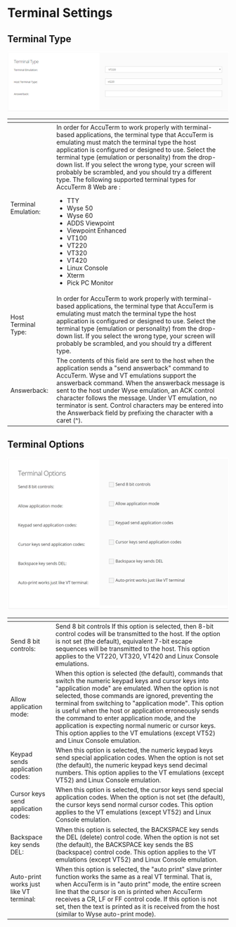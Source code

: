 # Terminal Settings

<PageHeader />

## Terminal Type

![accuterm-8-terminal-settings: 1565907664520-1565907664520](./1565907664520-1565907664520.png)


| <!----> | <!----> |
| --- | --- |
| Terminal Emulation: | In order for AccuTerm to work properly with terminal-based applications, the terminal type that AccuTerm is emulating must match the terminal type the host application is configured or designed to use. Select the terminal type (emulation or personality) from the drop-down list. If you select the wrong type, your screen will probably be scrambled, and you should try a different type. The following supported terminal types for AccuTerm 8 Web are :<ul><li>TTY</li><li>Wyse 50</li><li>Wyse 60</li><li>ADDS Viewpoint</li><li>Viewpoint Enhanced</li><li>VT100</li><li>VT220</li><li>VT320</li><li>VT420</li><li>Linux Console</li><li>Xterm</li><li>Pick PC Monitor</li></ul> |
| Host Terminal Type: | In order for AccuTerm to work properly with terminal-based applications, the terminal type that AccuTerm is emulating must match the terminal type the host application is configured or designed to use. Select the terminal type (emulation or personality) from the drop-down list. If you select the wrong type, your screen will probably be scrambled, and you should try a different type. |
| Answerback: | The contents of this field are sent to the host when the application sends a "send answerback" command to AccuTerm. Wyse and VT emulations support the answerback command. When the answerback message is sent to the host under Wyse emulation, an ACK control character follows the message. Under VT emulation, no terminator is sent. Control characters may be entered into the Answerback field by prefixing the character with a caret (^). |




## Terminal Options

![accuterm-8-terminal-settings: 1565908018357-1565908018357](./1565908018357-1565908018357.png)


| <!----> | <!----> |
| --- | --- |
| Send 8 bit controls: | Send 8 bit controls If this option is selected, then 8-bit control codes will be transmitted to the host. If the option is not set (the default), equivalent 7-bit escape sequences will be transmitted to the host. This option applies to the VT220, VT320, VT420 and Linux Console emulations.<br> |
| Allow application mode: | When this option is selected (the default), commands that switch the numeric keypad keys and cursor keys into "application mode" are emulated. When the option is not selected, those commands are ignored, preventing the terminal from switching to "application mode". This option is useful when the host or application erroneously sends the command to enter application mode, and the application is expecting normal numeric or cursor keys. This option applies to the VT emulations (except VT52) and Linux Console emulation.<br> |
| Keypad sends application codes: | When this option is selected, the numeric keypad keys send special application codes. When the option is not set (the default), the numeric keypad keys send decimal numbers. This option applies to the VT emulations (except VT52) and Linux Console emulation.<br> |
| Cursor keys send application codes: | When this option is selected, the cursor keys send special application codes. When the option is not set (the default), the cursor keys send normal cursor codes. This option applies to the VT emulations (except VT52) and Linux Console emulation.<br> |
| Backspace key sends DEL: | When this option is selected, the BACKSPACE key sends the DEL (delete) control code. When the option is not set (the default), the BACKSPACE key sends the BS (backspace) control code. This option applies to the VT emulations (except VT52) and Linux Console emulation.<br> |
| Auto-print works just like VT terminal:<br><br> | When this option is selected, the "auto print" slave printer function works the same as a real VT terminal. That is, when AccuTerm is in "auto print" mode, the entire screen line that the cursor is on is printed when AccuTerm receives a CR, LF or FF control code. If this option is not set, then the text is printed as it is received from the host (similar to Wyse auto-print mode). <br> |

  
<PageFooter />